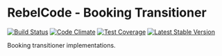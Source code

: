 # RebelCode - Booking Transitioner

[![Build Status](https://travis-ci.org/RebelCode/booking-transitioner.svg?branch=master)](https://travis-ci.org/RebelCode/booking-transitioner)
[![Code Climate](https://codeclimate.com/github/RebelCode/booking-transitioner/badges/gpa.svg)](https://codeclimate.com/github/RebelCode/booking-transitioner)
[![Test Coverage](https://codeclimate.com/github/RebelCode/booking-transitioner/badges/coverage.svg)](https://codeclimate.com/github/RebelCode/booking-transitioner/coverage)
[![Latest Stable Version](https://poser.pugx.org/rebelcode/booking-transitioner/version)](https://packagist.org/packages/rebelcode/booking-transitioner)

Booking transitioner implementations.
